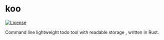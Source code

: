 # koo 

[![License](https://img.shields.io/badge/license-MIT-blue.svg)](https://raw.githubusercontent.com/MrKiven/koo/master/LICENSE)

Command line lightweight todo tool with readable storage , written in Rust.
